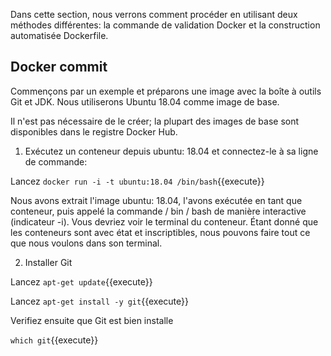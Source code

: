 Dans cette section, nous verrons comment procéder en utilisant deux méthodes différentes: 
la commande de validation Docker et la construction automatisée Dockerfile.

Docker commit
-------------

Commençons par un exemple et préparons une image avec la boîte à outils Git et JDK. 
Nous utiliserons Ubuntu 18.04 comme image de base.

Il n'est pas nécessaire de le créer; la plupart des images de base sont disponibles dans le registre Docker Hub.

1) Exécutez un conteneur depuis ubuntu: 18.04 et connectez-le à sa ligne de commande:

 Lancez `docker run -i -t ubuntu:18.04 /bin/bash`{{execute}}


Nous avons extrait l'image ubuntu: 18.04, l'avons exécutée en tant que conteneur, puis appelé la commande / bin / bash de manière interactive (indicateur -i). 
Vous devriez voir le terminal du conteneur. Étant donné que les conteneurs sont avec état et inscriptibles, nous pouvons faire tout ce que nous voulons dans son terminal.

2) Installer Git

Lancez `apt-get update`{{execute}}

Lancez `apt-get install -y git`{{execute}}

Verifiez ensuite que Git est bien installe

`which git`{{execute}}

